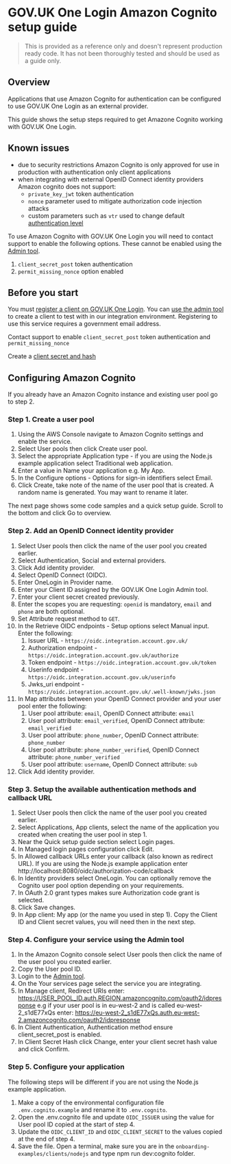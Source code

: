 # GOV.UK One Login Amazon Cognito setup guide

> This is provided as a reference only and doesn't represent production ready code. It has not been thoroughly tested and should be used as a guide only.

## Overview

 Applications that use Amazon Cognito for authentication can be configured to use GOV.UK One Login as an external provider.

 This guide shows the setup steps required to get Amazone Cognito working with GOV.UK One Login.

## Known issues

- due to security restrictions Amazon Cognito is only approved for use in production with authentication only client applications
- when integrating with external OpenID Connect identity providers Amazon cognito does not support:
  - `private_key_jwt` token authentication
  - `nonce` parameter used to mitigate authorization code injection attacks
  - custom parameters such as `vtr` used to change default [authentication level](https://docs.sign-in.service.gov.uk/before-integrating/choose-the-level-of-authentication/#choose-the-level-of-authentication-for-your-service)

To use Amazon Cognito with GOV.UK One Login you will need to contact support to enable the following options. These cannot be enabled using the [Admin tool](https://admin.sign-in.service.gov.uk).

1. `client_secret_post` token authentication
1. `permit_missing_nonce` option enabled

## Before you start

You must [register a client on GOV.UK One Login](https://docs.sign-in.service.gov.uk/before-integrating/set-up-your-service-s-configuration/#register-your-service-to-use-gov-uk-one-login). You can [use the admin tool](https://admin.sign-in.service.gov.uk/register/enter-email-address) to create a client to test with in our integration environment. Registering to use this service requires a government email address.

Contact support to enable `client_secret_post` token authentication and `permit_missing_nonce`

Create a [client secret and hash](https://docs.sign-in.service.gov.uk/before-integrating/integrating-third-party-platform/#set-up-client-secret-using-client-secret-post)

## Configuring Amazon Cognito

If you already have an Amazon Cognito instance and existing user pool go to step 2.

### Step 1. Create a user pool

1. Using the AWS Console navigate to Amazon Cognito settings and enable the service.
1. Select User pools then click Create user pool.
1. Select the appropriate Application type - if you are using the Node.js example application select Traditional web application.
1. Enter a value in Name your application e.g. My App.
1. In the Configure options - Options for sign-in identifiers select Email.
1. Click Create, take note of the name of the user pool that is created. A random name is generated. You may want to rename it later.

The next page shows some code samples and a quick setup guide. Scroll to the bottom and click Go to overview.

### Step 2. Add an OpenID Connect identity provider

1. Select User pools then click the name of the user pool you created earlier.
1. Select Authentication, Social and external providers.
1. Click Add identity provider.
1. Select OpenID Connect (OIDC).
1. Enter OneLogin in Provider name.
1. Enter your Client ID assigned by the GOV.UK One Login Admin tool.
1. Enter your client secret created previously.
1. Enter the scopes you are requesting: `openid` is mandatory, `email` and `phone` are both optional.
1. Set Attribute request method to `GET`.
1. In the Retrieve OIDC endpoints - Setup options select Manual input. Enter the following:
    1. Issuer URL - `https://oidc.integration.account.gov.uk/`
    1. Authorization endpoint - `https://oidc.integration.account.gov.uk/authorize`
    1. Token endpoint - `https://oidc.integration.account.gov.uk/token`
    1. Userinfo endpoint - `https://oidc.integration.account.gov.uk/userinfo`
    1. Jwks_uri endpoint - `https://oidc.integration.account.gov.uk/.well-known/jwks.json`
1. In Map attributes between your OpenID Connect provider and your user pool enter the following:
    1. User pool attribute: `email`, OpenID Connect attribute: `email`
    1. User pool attribute: `email_verified`, OpenID Connect attribute: `email_verified`
    1. User pool attribute: `phone_number`, OpenID Connect attribute: `phone_number`
    1. User pool attribute: `phone_number_verified`, OpenID Connect attribute: `phone_number_verified`
    1. User pool attribute: `username`, OpenID Connect attribute: `sub`
1. Click Add identity provider.

### Step 3. Setup the available authentication methods and callback URL

1. Select User pools then click the name of the user pool you created earlier.
1. Select Applications, App clients, select the name of the application you created when creating the user pool in step 1.
1. Near the Quick setup guide section select Login pages.
1. In Managed login pages configuration click Edit.
1. In Allowed callback URLs enter your callback (also known as redirect URL). If you are using the Node.js example application enter http://localhost:8080/oidc/authorization-code/callback
1. In Identity providers select OneLogin. You can optionally remove the Cognito user pool option depending on your requirements.
1. In OAuth 2.0 grant types makes sure Authorization code grant is selected.
1. Click Save changes.
1. In App client: My app (or the name you used in step 1).  Copy the Client ID and Client secret values, you will need then in the next step.

### Step 4. Configure your service using the Admin tool

1. In the Amazon Cognito console select User pools then click the name of the user pool you created earlier.
1. Copy the User pool ID.
1. Login to the [Admin tool](https://admin.sign-in.service.gov.uk/).
1. On the Your services page select the service you are integrating.
1. In Manage client, Redirect URIs enter: https://USER_POOL_ID.auth.REGION.amazoncognito.com/oauth2/idpresponse e.g if your user pool is in eu-west-2 and is called eu-west-2_s1dE77xQs enter: https://eu-west-2_s1dE77xQs.auth.eu-west-2.amazoncognito.com/oauth2/idpresponse
1. In Client Authentication, Authentication method ensure client_secret_post is enabled.
1. In Client Secret Hash click Change, enter your client secret hash value and click Confirm.

### Step 5. Configure your application

The following steps will be different if you are not using the Node.js example application.

1. Make a copy of the environmental configuration file `.env.cognito.example` and rename it to `.env.cognito`.
1. Open the .env.cognito file and update `OIDC_ISSUER` using the value for User pool ID copied at the start of step 4.
1. Update the `OIDC_CLIENT_ID` and `OIDC_CLIENT_SECRET` to the values copied at the end of step 4.
1. Save the file.
Open a terminal, make sure you are in the `onboarding-examples/clients/nodejs` and type npm run dev:cognito folder.
